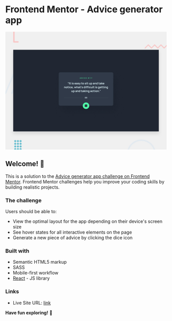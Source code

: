 # Frontend Mentor - Advice generator app

![Design preview for the Advice generator app coding challenge](./design/desktop-preview.jpg)

## Welcome! 👋

This is a solution to the [Advice generator app challenge on Frontend Mentor](https://www.frontendmentor.io/challenges/advice-generator-app-QdUG-13db). Frontend Mentor challenges help you improve your coding skills by building realistic projects.

### The challenge

Users should be able to:

- View the optimal layout for the app depending on their device's screen size
- See hover states for all interactive elements on the page
- Generate a new piece of advice by clicking the dice icon

### Built with

- Semantic HTML5 markup
- SASS
- Mobile-first workflow
- [React](https://reactjs.org/) - JS library

### Links

- Live Site URL: [link](https://hellodajana-advice-generator-reactjs.netlify.app/)

**Have fun exploring!** 🚀
